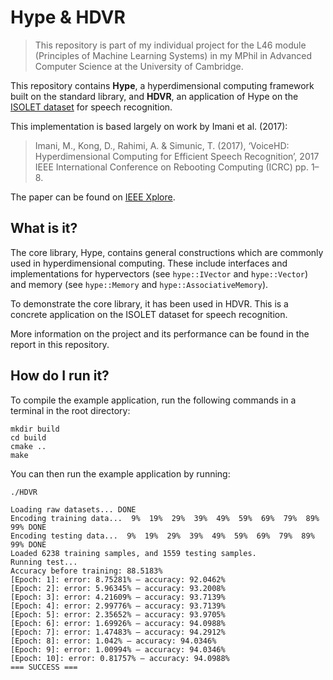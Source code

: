 # Hype & HDVR
> This repository is part of my individual project for the L46 module (Principles of Machine Learning Systems) in my MPhil in Advanced Computer Science at the University of Cambridge.

This repository contains **Hype**, a hyperdimensional computing framework built on the standard library, and **HDVR**, 
an application of Hype on the [ISOLET dataset](https://archive.ics.uci.edu/dataset/54/isolet) for speech recognition.

This implementation is based largely on work by Imani et al. (2017):
>Imani, M., Kong, D., Rahimi, A. & Simunic, T. (2017), ‘VoiceHD: Hyperdimensional Computing
for Efficient Speech Recognition’, 2017 IEEE International Conference on Rebooting Computing
(ICRC) pp. 1–8.

The paper can be found on [IEEE Xplore](https://ieeexplore.ieee.org/document/8123650).

## What is it?
The core library, Hype, contains general constructions which are commonly used in hyperdimensional computing. These 
include interfaces and implementations for hypervectors (see `hype::IVector` and `hype::Vector`) and memory (see 
`hype::Memory` and `hype::AssociativeMemory`).

To demonstrate the core library, it has been used in HDVR. This is a concrete application on the ISOLET dataset for
speech recognition.

More information on the project and its performance can be found in the report in this repository.

## How do I run it?
To compile the example application, run the following commands in a terminal in the root directory:
```
mkdir build
cd build
cmake ..
make
```

You can then run the example application by running:
```
./HDVR

Loading raw datasets... DONE
Encoding training data...  9%  19%  29%  39%  49%  59%  69%  79%  89%  99% DONE
Encoding testing data...  9%  19%  29%  39%  49%  59%  69%  79%  89%  99% DONE
Loaded 6238 training samples, and 1559 testing samples.
Running test... 
Accuracy before training: 88.5183%
[Epoch: 1]: error: 8.75281% – accuracy: 92.0462%
[Epoch: 2]: error: 5.96345% – accuracy: 93.2008%
[Epoch: 3]: error: 4.21609% – accuracy: 93.7139%
[Epoch: 4]: error: 2.99776% – accuracy: 93.7139%
[Epoch: 5]: error: 2.35652% – accuracy: 93.9705%
[Epoch: 6]: error: 1.69926% – accuracy: 94.0988%
[Epoch: 7]: error: 1.47483% – accuracy: 94.2912%
[Epoch: 8]: error: 1.042% – accuracy: 94.0346%
[Epoch: 9]: error: 1.00994% – accuracy: 94.0346%
[Epoch: 10]: error: 0.81757% – accuracy: 94.0988%
=== SUCCESS ===
```